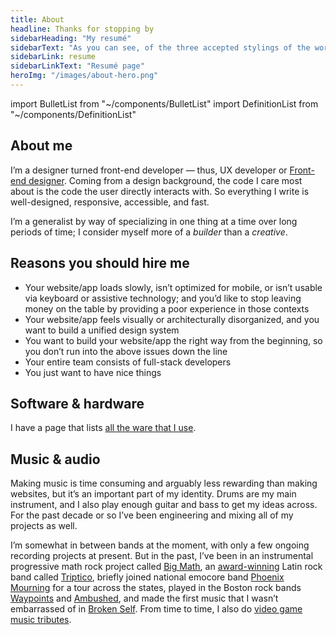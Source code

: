 ```yaml
---
title: About
headline: Thanks for stopping by
sidebarHeading: "My resumé"
sidebarText: "As you can see, of the three accepted stylings of the word resumé, I prefer the version with one accent at the end."
sidebarLink: resume
sidebarLinkText: "Resumé page"
heroImg: "/images/about-hero.png"
---
```


import BulletList from "~/components/BulletList"
import DefinitionList from "~/components/DefinitionList"

## About me

I’m a designer turned front-end developer — thus, UX developer or [Front-end designer](https://bradfrost.com/blog/post/frontend-design/). Coming from a design background, the code I care most about is the code the user directly interacts with. So everything I write is well-designed, responsive, accessible, and fast.

I’m a generalist by way of specializing in one thing at a time over long periods of time; I consider myself more of a *builder* than a *creative*.

<DefinitionList slug="principles-list" />

<BulletList slug="skills-list" />

## Reasons you should hire me

- Your website/app loads slowly, isn’t optimized for mobile, or isn’t usable via keyboard or assistive technology; and you’d like to stop leaving money on the table by providing a poor experience in those contexts
- Your website/app feels visually or architecturally disorganized, and you want to build a unified design system
- You want to build your website/app the right way from the beginning, so you don’t run into the above issues down the line
- Your entire team consists of full-stack developers
- You just want to have nice things

## Software & hardware

I have a page that lists [all the ware that I use](uses).

## Music & audio

Making music is time consuming and arguably less rewarding than making websites, but it’s an important part of my identity. Drums are my main instrument, and I also play enough guitar and bass to get my ideas across. For the past decade or so I’ve been engineering and mixing all of my projects as well.

I’m somewhat in between bands at the moment, with only a few ongoing recording projects at present. But in the past, I’ve been in an instrumental progressive math rock project called [Big Math](http://bigmath.bandcamp.com), an [award-winning](http://www.tampabay.com/blogs/soundcheck/content/your-2009-ultimate-local-band-triptico) Latin rock band called [Triptico](http://triptico.bandcamp.com), briefly joined national emocore band [Phoenix Mourning](http://www.metalblade.com/us/artists/phoenix-mourning/) for a tour across the states, played in the Boston rock bands [Waypoints](http://waypoints.bandcamp.com) and [Ambushed](http://ambushed.bandcamp.com), and made the first music that I wasn’t embarrassed of in [Broken Self](http://soundcloud.com/perpetualgrimace/sets/broken-self). From time to time, I also do [video game music tributes](http://soundcloud.com/perpetualgrimace/sets/video-game-covers).
